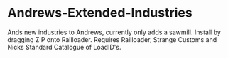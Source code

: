# Andrews-Extended-Industries
Ands new industries to Andrews, currently only adds a sawmill.
Install by dragging ZIP onto Railloader.
Requires Railloader, Strange Customs and Nicks Standard Catalogue of LoadID's.
